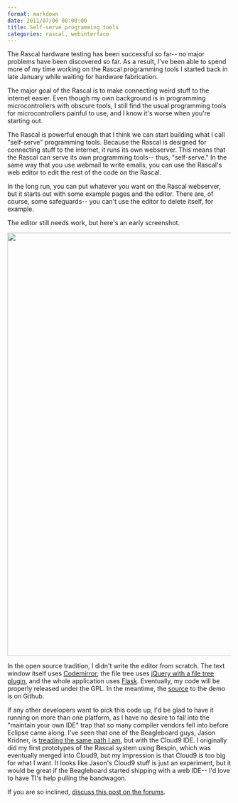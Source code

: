 ```yaml
---
format: markdown
date: 2011/07/06 00:00:00
title: Self-serve programming tools
categories: rascal, webinterface
---
```

The Rascal hardware testing has been successful so far-- no major problems have been discovered so far. As a result, I've been able to spend more of my time working on the Rascal programming tools I started back in late January while waiting for hardware fabrication.

The major goal of the Rascal is to make connecting weird stuff to the internet easier. Even though my own background is in programming microcontrollers with obscure tools, I still find the usual programming tools for microcontrollers painful to use, and I know it's worse when you're starting out.

The Rascal is powerful enough that I think we can start building what I call "self-serve" programming tools. Because the Rascal is designed for connecting stuff to the internet, it runs its own webserver. This means that the Rascal can serve its own programming tools-- thus, "self-serve." In the same way that you use webmail to write emails, you can use the Rascal's web editor to edit the rest of the code on the Rascal.

In the long run, you can put whatever you want on the Rascal webserver, but it starts out with some example pages and the editor. There are, of course, some safeguards-- you can't use the editor to delete itself, for example.

The editor still needs work, but here's an early screenshot.

<a href="http://rascalmicro.com/img/proto-web-editor-2011-06-21.png"><img src="http://rascalmicro.com/img/proto-web-editor-2011-06-21.png" width="950px"></a>

In the open source tradition, I didn't write the editor from scratch. The text window itself uses [Codemirror][1]; the file tree uses [jQuery with a file tree plugin][2], and the whole application uses [Flask][3]. Eventually, my code will be properly released under the GPL. In the meantime, the [source][4] to the demo is on Github.

If any other developers want to pick this code up, I'd be glad to have it running on more than one platform, as I have no desire to fall into the "maintain your own IDE" trap that so many compiler vendors fell into before Eclipse came along. I've seen that one of the Beagleboard guys, Jason Kridner, is [treading the same path I am][5], but with the Cloud9 IDE. I originally did my first prototypes of the Rascal system using Bespin, which was eventually merged into Cloud9, but my impression is that Cloud9 is too big for what I want. It looks like Jason's Cloud9 stuff is just an experiment, but it would be great if the Beagleboard started shipping with a web IDE-- I'd love to have TI's help pulling the bandwagon.

If you are so inclined, [discuss this post on the forums][6].

[1]: http://codemirror.net/
[2]: http://abeautifulsite.net/blog/2008/03/jquery-file-tree/
[3]: http://flask.pocoo.org/
[4]: https://github.com/rascalmicro/control-freak/blob/master/templates/editor.html
[5]: http://blog.hangerhead.com/2011/03/nodejs-based-cloud9-javascript-ide.html
[6]: http://rascalmicro.com/forum/viewtopic.php?f=7&t=33
